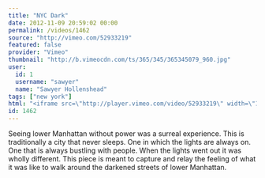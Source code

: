 ```yaml
---
title: "NYC Dark"
date: 2012-11-09 20:59:02 00:00
permalink: /videos/1462
source: "http://vimeo.com/52933219"
featured: false
provider: "Vimeo"
thumbnail: "http://b.vimeocdn.com/ts/365/345/365345079_960.jpg"
user:
  id: 1
  username: "sawyer"
  name: "Sawyer Hollenshead"
tags: ["new york"]
html: "<iframe src=\"http://player.vimeo.com/video/52933219\" width=\"1278\" height=\"554\" frameborder=\"0\" webkitAllowFullScreen mozallowfullscreen allowFullScreen></iframe>"
id: 1462
---
```


Seeing lower Manhattan without power was a surreal experience. This is traditionally a city that never sleeps. One in which the lights are always on. One that is always bustling with people. When the lights went out it was wholly different. This piece is meant to capture and relay the feeling of what it was like to walk around the darkened streets of lower Manhattan.